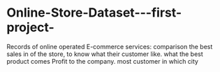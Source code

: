 # Online-Store-Dataset---first-project-
Records of online operated E-commerce services:  comparison the best sales in of the store, to know what their customer like. what the best product comes Profit to the company. most customer in which city
